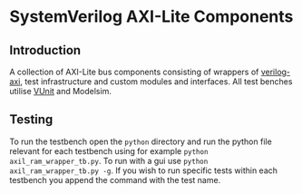 # SystemVerilog AXI-Lite Components
## Introduction
A collection of AXI-Lite bus components consisting of wrappers of [verilog-axi](https://github.com/alexforencich/verilog-axi), test infrastructure and custom modules and interfaces. All test benches utilise [VUnit](https://github.com/VUnit/vunit) and Modelsim.

## Testing
To run the testbench open the `python` directory and run the python file relevant for each testbench using for example `python axil_ram_wrapper_tb.py`. To run with a gui use `python axil_ram_wrapper_tb.py -g`. If you wish to run specific tests within each testbench you append the command with the test name.
